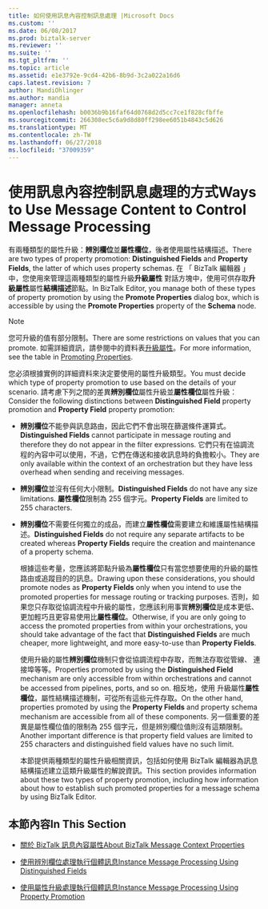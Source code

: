 ```yaml
---
title: 如何使用訊息內容控制訊息處理 |Microsoft Docs
ms.custom: ''
ms.date: 06/08/2017
ms.prod: biztalk-server
ms.reviewer: ''
ms.suite: ''
ms.tgt_pltfrm: ''
ms.topic: article
ms.assetid: e1e3792e-9cd4-42b6-8b9d-3c2a022a16d6
caps.latest.revision: 7
author: MandiOhlinger
ms.author: mandia
manager: anneta
ms.openlocfilehash: b0036b9b16faf64d0768d2d5cc7ce1f828cfbffe
ms.sourcegitcommit: 266308ec5c6a9d8d80ff298ee6051b4843c5d626
ms.translationtype: MT
ms.contentlocale: zh-TW
ms.lasthandoff: 06/27/2018
ms.locfileid: "37009359"
---
```

# <a name="ways-to-use-message-content-to-control-message-processing"></a><span data-ttu-id="1807e-102">使用訊息內容控制訊息處理的方式</span><span class="sxs-lookup"><span data-stu-id="1807e-102">Ways to Use Message Content to Control Message Processing</span></span>
<span data-ttu-id="1807e-103">有兩種類型的屬性升級：**辨別欄位**並**屬性欄位**，後者使用屬性結構描述。</span><span class="sxs-lookup"><span data-stu-id="1807e-103">There are two types of property promotion: **Distinguished Fields** and **Property Fields**, the latter of which uses property schemas.</span></span> <span data-ttu-id="1807e-104">在 「 BizTalk 編輯器 」 中，您使用來管理這兩種類型的屬性升級**升級屬性** 對話方塊中，使用可供存取**升級屬性**屬性**結構描述**節點。</span><span class="sxs-lookup"><span data-stu-id="1807e-104">In BizTalk Editor, you manage both of these types of property promotion by using the **Promote Properties** dialog box, which is accessible by using the **Promote Properties** property of the **Schema** node.</span></span>  
  
> [!NOTE]
>  <span data-ttu-id="1807e-105">您可升級的值有部分限制。</span><span class="sxs-lookup"><span data-stu-id="1807e-105">There are some restrictions on values that you can promote.</span></span> <span data-ttu-id="1807e-106">如需詳細資訊，請參閱中的資料表[升級屬性](../core/promoting-properties.md)。</span><span class="sxs-lookup"><span data-stu-id="1807e-106">For more information, see the table in [Promoting Properties](../core/promoting-properties.md).</span></span>  
  
 <span data-ttu-id="1807e-107">您必須根據實例的詳細資料來決定要使用的屬性升級類型。</span><span class="sxs-lookup"><span data-stu-id="1807e-107">You must decide which type of property promotion to use based on the details of your scenario.</span></span> <span data-ttu-id="1807e-108">請考慮下列之間的差異**辨別欄位**屬性升級並**屬性欄位**屬性升級：</span><span class="sxs-lookup"><span data-stu-id="1807e-108">Consider the following distinctions between **Distinguished Field** property promotion and **Property Field** property promotion:</span></span>  
  
- <span data-ttu-id="1807e-109">**辨別欄位**不能參與訊息路由，因此它們不會出現在篩選條件運算式。</span><span class="sxs-lookup"><span data-stu-id="1807e-109">**Distinguished Fields** cannot participate in message routing and therefore they do not appear in the filter expressions.</span></span> <span data-ttu-id="1807e-110">它們只有在協調流程的內容中可以使用，不過，它們在傳送和接收訊息時的負擔較小。</span><span class="sxs-lookup"><span data-stu-id="1807e-110">They are only available within the context of an orchestration but they have less overhead when sending and receiving messages.</span></span>  
  
- <span data-ttu-id="1807e-111">**辨別欄位**並沒有任何大小限制。</span><span class="sxs-lookup"><span data-stu-id="1807e-111">**Distinguished Fields** do not have any size limitations.</span></span> <span data-ttu-id="1807e-112">**屬性欄位**限制為 255 個字元。</span><span class="sxs-lookup"><span data-stu-id="1807e-112">**Property Fields** are limited to 255 characters.</span></span>  
  
- <span data-ttu-id="1807e-113">**辨別欄位**不需要任何獨立的成品，而建立**屬性欄位**需要建立和維護屬性結構描述。</span><span class="sxs-lookup"><span data-stu-id="1807e-113">**Distinguished Fields** do not require any separate artifacts to be created whereas **Property Fields** require the creation and maintenance of a property schema.</span></span>  
  
  <span data-ttu-id="1807e-114">根據這些考量，您應該將節點升級為**屬性欄位**只有當您想要使用的升級的屬性路由或追蹤目的的訊息。</span><span class="sxs-lookup"><span data-stu-id="1807e-114">Drawing upon these considerations, you should promote nodes as **Property Fields** only when you intend to use the promoted properties for message routing or tracking purposes.</span></span> <span data-ttu-id="1807e-115">否則，如果您只存取從協調流程中升級的屬性，您應該利用事實**辨別欄位**是成本更低、 更加輕巧且更容易使用比**屬性欄位**。</span><span class="sxs-lookup"><span data-stu-id="1807e-115">Otherwise, if you are only going to access the promoted properties from within your orchestrations, you should take advantage of the fact that **Distinguished Fields** are much cheaper, more lightweight, and more easy-to-use than **Property Fields**.</span></span>  
  
  <span data-ttu-id="1807e-116">使用升級的屬性**辨別欄位**機制只會從協調流程中存取，而無法存取從管線、 連接埠等等。</span><span class="sxs-lookup"><span data-stu-id="1807e-116">Properties promoted by using the **Distinguished Field** mechanism are only accessible from within orchestrations and cannot be accessed from pipelines, ports, and so on.</span></span> <span data-ttu-id="1807e-117">相反地，使用 升級屬性**屬性欄位**，屬性結構描述機制，可從所有這些元件存取。</span><span class="sxs-lookup"><span data-stu-id="1807e-117">On the other hand, properties promoted by using the **Property Fields** and property schema mechanism are accessible from all of these components.</span></span> <span data-ttu-id="1807e-118">另一個重要的差異是屬性欄位值的限制為 255 個字元，但是辨別欄位值則沒有這類限制。</span><span class="sxs-lookup"><span data-stu-id="1807e-118">Another important difference is that property field values are limited to 255 characters and distinguished field values have no such limit.</span></span>  
  
  <span data-ttu-id="1807e-119">本節提供兩種類型的屬性升級相關資訊，包括如何使用 BizTalk 編輯器為訊息結構描述建立這類升級屬性的解說資訊。</span><span class="sxs-lookup"><span data-stu-id="1807e-119">This section provides information about these two types of property promotion, including how information about how to establish such promoted properties for a message schema by using BizTalk Editor.</span></span>  
  
## <a name="in-this-section"></a><span data-ttu-id="1807e-120">本節內容</span><span class="sxs-lookup"><span data-stu-id="1807e-120">In This Section</span></span>  
  
-   [<span data-ttu-id="1807e-121">關於 BizTalk 訊息內容屬性</span><span class="sxs-lookup"><span data-stu-id="1807e-121">About BizTalk Message Context Properties</span></span>](../core/about-biztalk-message-context-properties.md)  
  
-   [<span data-ttu-id="1807e-122">使用辨別欄位處理執行個體訊息</span><span class="sxs-lookup"><span data-stu-id="1807e-122">Instance Message Processing Using Distinguished Fields</span></span>](../core/instance-message-processing-using-distinguished-fields.md)  
  
-   [<span data-ttu-id="1807e-123">使用屬性升級處理執行個體訊息</span><span class="sxs-lookup"><span data-stu-id="1807e-123">Instance Message Processing Using Property Promotion</span></span>](../core/instance-message-processing-using-property-promotion.md)